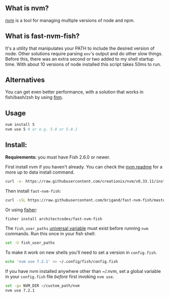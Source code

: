 ## What is nvm?

[nvm] is a tool for managing multiple versions of node and npm.

[nvm]: https://github.com/creationix/nvm/blob/master/README.markdown

## What is fast-nvm-fish?

It's a utility that manipulates your PATH to include the desired version of node. Other solutions require parsing `env`'s output and do other slow things. Before this, there was an extra second or two added to my shell startup time. With about 10 versions of node installed this script takes 50ms to run.

## Alternatives

You can get even better performance, with a solution that works in fish/bash/zsh by using [fnm].

[fnm]: https://github.com/Schniz/fnm

## Usage

```sh
nvm install 5
nvm use 5 # or e.g. 5.8 or 5.8.1
```

## Install:

**Requirements:** you must have Fish 2.6.0 or newer.

First install nvm if you haven't already. You can check the [nvm readme] for a more up to data install command.

[nvm readme]: https://github.com/creationix/nvm/blob/master/README.md#install-script

```sh
curl -o- https://raw.githubusercontent.com/creationix/nvm/v0.33.11/install.sh | bash
```

Then install `fast-nvm-fish`:

```sh
curl -sSL https://raw.githubusercontent.com/brigand/fast-nvm-fish/master/nvm.fish > ~/.config/fish/functions/nvm.fish
```

Or using [fisher](https://github.com/jorgebucaran/fisher):

```sh
fisher install architectcodes/fast-nvm-fish
```

The `fish_user_paths` [universal variable](https://fishshell.com/docs/current/tutorial.html#tut_universal) must exist before running `nvm` commands. Run this once in your fish shell:

```sh
set -U fish_user_paths
```

To make it work on new shells you'll need to set a version in `config.fish`.

```sh
echo 'nvm use 7.2.1' >> ~/.config/fish/config.fish
```

If you have nvm installed anywhere other than ~/.nvm, set a global
variable in your `config.fish` file *before* first invoking `nvm use`.

```sh
set -gx NVM_DIR ~/custom_path/nvm
nvm use 7.2.1
```

